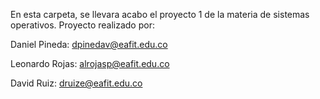 En esta carpeta, se llevara acabo el proyecto 1 de la materia de sistemas operativos. 
Proyecto realizado por:

Daniel Pineda: dpinedav@eafit.edu.co

Leonardo Rojas: alrojasp@eafit.edu.co

David Ruiz: druize@eafit.edu.co
